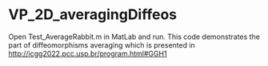 # VP_2D_averagingDiffeos
Open Test_AverageRabbit.m in MatLab and run.
This code demonstrates the part of diffeomorphisms averaging which is presented in http://icgg2022.pcc.usp.br/program.html#GGH1
